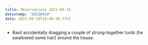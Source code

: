 ```yaml
---
title: Observations 2021-04-14
datestamp: "20210414"
date: 2021-04-18T19:40:28.775Z
---
```

- Basil accidentally dragging a couple of strung-together turds (he swallowed some hair) around the house.